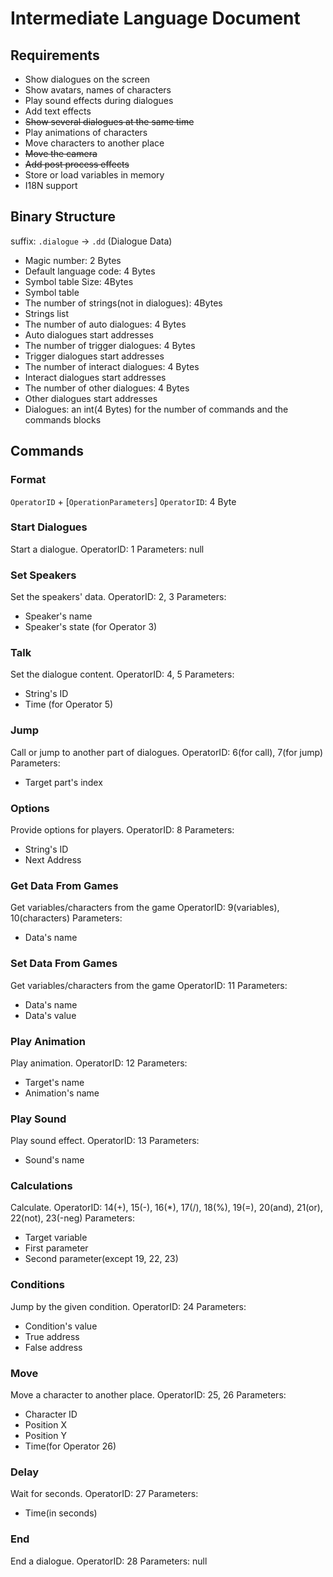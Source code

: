 # Intermediate Language Document
## Requirements
- Show dialogues on the screen
- Show avatars, names of characters
- Play sound effects during dialogues
- Add text effects
- <del>Show several dialogues at the same time</del>
- Play animations of characters
- Move characters to another place
- <del>Move the camera</del>
- <del>Add post process effects</del>
- Store or load variables in memory
- I18N support

## Binary Structure
suffix: `.dialogue` -> `.dd` (Dialogue Data)
- Magic number: 2 Bytes
- Default language code: 4 Bytes
- Symbol table Size: 4Bytes
- Symbol table
- The number of strings(not in dialogues): 4Bytes
- Strings list
- The number of auto dialogues: 4 Bytes
- Auto dialogues start addresses
- The number of trigger dialogues: 4 Bytes
- Trigger dialogues start addresses
- The number of interact dialogues: 4 Bytes
- Interact dialogues start addresses
- The number of other dialogues: 4 Bytes
- Other dialogues start addresses
- Dialogues: an int(4 Bytes) for the number of commands and the commands blocks


## Commands
### Format
`OperatorID` + [`OperationParameters`]
`OperatorID`: 4 Byte

### Start Dialogues
Start a dialogue.
OperatorID: 1
Parameters: null

### Set Speakers
Set the speakers' data.
OperatorID: 2, 3
Parameters:
- Speaker's name
- Speaker's state (for Operator 3)

### Talk
Set the dialogue content.
OperatorID: 4, 5
Parameters:
- String's ID
- Time (for Operator 5)

### Jump
Call or jump to another part of dialogues.
OperatorID: 6(for call), 7(for jump)
Parameters:
- Target part's index

### Options
Provide options for players.
OperatorID: 8
Parameters:
- String's ID
- Next Address

### Get Data From Games
Get variables/characters from the game
OperatorID: 9(variables), 10(characters)
Parameters:
- Data's name

### Set Data From Games
Get variables/characters from the game
OperatorID: 11
Parameters:
- Data's name
- Data's value

### Play Animation
Play animation.
OperatorID: 12
Parameters:
- Target's name
- Animation's name

### Play Sound
Play sound effect.
OperatorID: 13
Parameters:
- Sound's name

### Calculations
Calculate.
OperatorID: 14(+), 15(-), 16(*), 17(/), 18(%), 19(=), 20(and), 21(or), 22(not), 23(-neg)
Parameters:
- Target variable
- First parameter
- Second parameter(except 19, 22, 23)

### Conditions
Jump by the given condition.
OperatorID: 24
Parameters:
- Condition's value
- True address
- False address

### Move
Move a character to another place.
OperatorID: 25, 26
Parameters:
- Character ID
- Position X
- Position Y
- Time(for Operator 26)

### Delay
Wait for seconds.
OperatorID: 27
Parameters:
- Time(in seconds)

### End
End a dialogue.
OperatorID: 28
Parameters: null